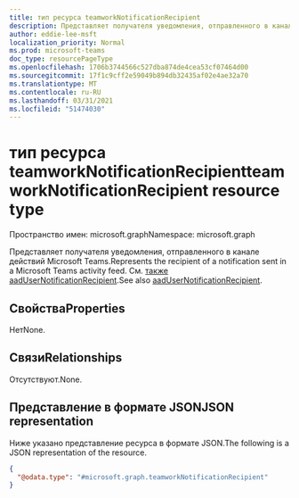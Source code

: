 ```yaml
---
title: тип ресурса teamworkNotificationRecipient
description: Представляет получателя уведомления, отправленного в канале действий Microsoft Teams.
author: eddie-lee-msft
localization_priority: Normal
ms.prod: microsoft-teams
doc_type: resourcePageType
ms.openlocfilehash: 1706b3744566c527dba874de4cea53cf07464d00
ms.sourcegitcommit: 17f1c9cff2e59049b894db32435af02e4ae32a70
ms.translationtype: MT
ms.contentlocale: ru-RU
ms.lasthandoff: 03/31/2021
ms.locfileid: "51474030"
---
```

# <a name="teamworknotificationrecipient-resource-type"></a><span data-ttu-id="2ca1f-103">тип ресурса teamworkNotificationRecipient</span><span class="sxs-lookup"><span data-stu-id="2ca1f-103">teamworkNotificationRecipient resource type</span></span>

<span data-ttu-id="2ca1f-104">Пространство имен: microsoft.graph</span><span class="sxs-lookup"><span data-stu-id="2ca1f-104">Namespace: microsoft.graph</span></span>

<span data-ttu-id="2ca1f-105">Представляет получателя уведомления, отправленного в канале действий Microsoft Teams.</span><span class="sxs-lookup"><span data-stu-id="2ca1f-105">Represents the recipient of a notification sent in a Microsoft Teams activity feed.</span></span> <span data-ttu-id="2ca1f-106">См. [также aadUserNotificationRecipient](aadusernotificationrecipient.md).</span><span class="sxs-lookup"><span data-stu-id="2ca1f-106">See also [aadUserNotificationRecipient](aadusernotificationrecipient.md).</span></span>

## <a name="properties"></a><span data-ttu-id="2ca1f-107">Свойства</span><span class="sxs-lookup"><span data-stu-id="2ca1f-107">Properties</span></span>
<span data-ttu-id="2ca1f-108">Нет</span><span class="sxs-lookup"><span data-stu-id="2ca1f-108">None.</span></span>

## <a name="relationships"></a><span data-ttu-id="2ca1f-109">Связи</span><span class="sxs-lookup"><span data-stu-id="2ca1f-109">Relationships</span></span>
<span data-ttu-id="2ca1f-110">Отсутствуют.</span><span class="sxs-lookup"><span data-stu-id="2ca1f-110">None.</span></span>

## <a name="json-representation"></a><span data-ttu-id="2ca1f-111">Представление в формате JSON</span><span class="sxs-lookup"><span data-stu-id="2ca1f-111">JSON representation</span></span>
<span data-ttu-id="2ca1f-112">Ниже указано представление ресурса в формате JSON.</span><span class="sxs-lookup"><span data-stu-id="2ca1f-112">The following is a JSON representation of the resource.</span></span>
<!-- {
  "blockType": "resource",
  "@odata.type": "microsoft.graph.teamworkNotificationRecipient"
}
-->
``` json
{
  "@odata.type": "#microsoft.graph.teamworkNotificationRecipient"
}
```

